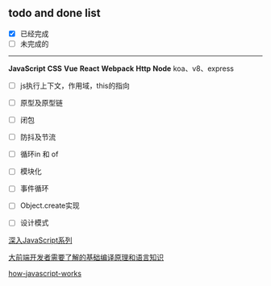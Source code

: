 ## todo and done list

- [x] 已经完成
- [ ] 未完成的

----

**JavaScript**
**CSS**
**Vue**
**React**
**Webpack**
**Http**
**Node**
    koa、v8、express

- [ ] js执行上下文，作用域，this的指向
- [ ] 原型及原型链
- [ ] 闭包
- [ ] 防抖及节流
- [ ] 循环in 和 of
- [ ] 模块化
- [ ] 事件循环
- [ ] Object.create实现
- [ ] 设计模式


[深入JavaScript系列](https://github.com/mqyqingfeng/Blog)

[大前端开发者需要了解的基础编译原理和语言知识](http://fullstack.blog/2017/06/24/%E5%A4%A7%E5%89%8D%E7%AB%AF%E5%BC%80%E5%8F%91%E8%80%85%E9%9C%80%E8%A6%81%E4%BA%86%E8%A7%A3%E7%9A%84%E5%9F%BA%E7%A1%80%E7%BC%96%E8%AF%91%E5%8E%9F%E7%90%86%E5%92%8C%E8%AF%AD%E8%A8%80%E7%9F%A5%E8%AF%86/)

[how-javascript-works](https://github.com/Troland/how-javascript-works)
